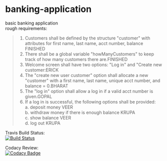 # banking-application
basic banking application<br />
rough requirements:<br />
> 1. Customers shall be defined by the structure "customer" with attributes for first name, last name, acct number, balance FINISHED<br />
> 2. There shall be a global variable "howManyCustomers" to keep track of how many customers there are.FINISHED <br />
> 3. Welcome screen shall have two options: "Log in" and "Create new customer:ERICK<br />
> 4. The "create new user customer" option shall allocate a new "customer" with a first name, last name, unique acct number,
>    and balance = 0.BHARAT <br />
> 5. The "log in" option shall allow a log in if a valid acct number is given.GOPAL <br />
> 6. If a log in is successful, the following options shall be provided:<br />
   a. deposit money VEER <br />
   b. withdraw money if there is enough balance KRUPA <br />
   c. show balance VEER <br />
   d. log out KRUPA <br />
    
Travis Build Status:<br />
[![Build Status](https://travis-ci.com/Erick-D-S/banking-application.svg?branch=master)](https://travis-ci.com/Erick-D-S/banking-application)<br />

Codacy Review:<br />
[![Codacy Badge](https://app.codacy.com/project/badge/Grade/4ed056e9d2cd44c2a6c3eee3dbd86241)](https://www.codacy.com/manual/Erick-D-S/banking-application?utm_source=github.com&amp;utm_medium=referral&amp;utm_content=Erick-D-S/banking-application&amp;utm_campaign=Badge_Grade)<br />
